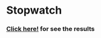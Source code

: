# Stopwatch

### <a href='https://geraanggaraputra.github.io/stopwatch/'>Click here!</a> for see the results
